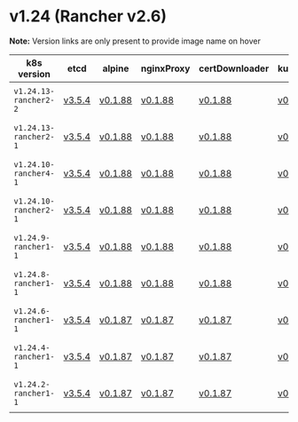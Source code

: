 # v1.24 (Rancher v2.6)

**Note:** Version links are only present to provide image name on hover

| k8s version| etcd| alpine| nginxProxy| certDownloader| kubernetesServicesSidecar| kubedns| dnsmasq| kubednsSidecar| kubednsAutoscaler| coredns| corednsAutoscaler| nodelocal| kubernetes| flannel| flannelCni| calicoNode| calicoCni| calicoControllers| calicoCtl| calicoFlexVol| canalNode| canalCni| canalControllers| canalFlannel| canalFlexVol| weaveNode| weaveCni| podInfraContainer| ingress| ingressBackend| ingressWebhook| metricsServer| windowsPodInfraContainer| aciCniDeployContainer| aciHostContainer| aciOpflexContainer| aciMcastContainer| aciOvsContainer| aciControllerContainer| aciGbpServerContainer| aciOpflexServerContainer |
| ----- | ----- | ----- | ----- | ----- | ----- | ----- | ----- | ----- | ----- | ----- | ----- | ----- | ----- | ----- | ----- | ----- | ----- | ----- | ----- | ----- | ----- | ----- | ----- | ----- | ----- | ----- | ----- | ----- | ----- | ----- | ----- | ----- | ----- | ----- | ----- | ----- | ----- | ----- | ----- | ----- | -----  |
| `v1.24.13-rancher2-2` | [v3.5.4](## "rancher/mirrored-coreos-etcd")| [v0.1.88](## "rancher/rke-tools")| [v0.1.88](## "rancher/rke-tools")| [v0.1.88](## "rancher/rke-tools")| [v0.1.88](## "rancher/rke-tools")| [1.21.1](## "rancher/mirrored-k8s-dns-kube-dns")| [1.21.1](## "rancher/mirrored-k8s-dns-dnsmasq-nanny")| [1.21.1](## "rancher/mirrored-k8s-dns-sidecar")| [1.8.5](## "rancher/mirrored-cluster-proportional-autoscaler")| [1.9.3](## "rancher/mirrored-coredns-coredns")| [1.8.5](## "rancher/mirrored-cluster-proportional-autoscaler")| [1.21.1](## "rancher/mirrored-k8s-dns-node-cache")| [v1.24.13-rancher2](## "rancher/hyperkube")| [v0.15.1](## "rancher/mirrored-coreos-flannel")| [v0.3.0-rancher6](## "rancher/flannel-cni")| [v3.22.5](## "rancher/mirrored-calico-node")| [v3.22.5-rancher1](## "rancher/calico-cni")| [v3.22.5](## "rancher/mirrored-calico-kube-controllers")| [v3.22.5](## "rancher/mirrored-calico-ctl")| [v3.22.5](## "rancher/mirrored-calico-pod2daemon-flexvol")| [v3.22.5](## "rancher/mirrored-calico-node")| [v3.22.5-rancher1](## "rancher/calico-cni")| [v3.22.5](## "rancher/mirrored-calico-kube-controllers")| [v0.17.0](## "rancher/mirrored-flannelcni-flannel")| [v3.22.5](## "rancher/mirrored-calico-pod2daemon-flexvol")| [2.8.1](## "weaveworks/weave-kube")| [2.8.1](## "weaveworks/weave-npc")| [3.7](## "rancher/mirrored-pause")| [nginx-1.5.1-rancher2](## "rancher/nginx-ingress-controller")| [1.5-rancher1](## "rancher/mirrored-nginx-ingress-controller-defaultbackend")| [v1.1.1](## "rancher/mirrored-ingress-nginx-kube-webhook-certgen")| [v0.6.2](## "rancher/mirrored-metrics-server")| [3.7](## "rancher/mirrored-pause")| [5.2.7.1.81c2369](## "noiro/cnideploy")| [5.2.7.1.81c2369](## "noiro/aci-containers-host")| [5.2.7.1.81c2369](## "noiro/opflex")| [5.2.7.1.81c2369](## "noiro/opflex")| [5.2.7.1.81c2369](## "noiro/openvswitch")| [5.2.7.1.81c2369](## "noiro/aci-containers-controller")| [5.2.7.1.81c2369](## "noiro/gbp-server")| [5.2.7.1.81c2369](## "noiro/opflex-server") |
| `v1.24.13-rancher2-1` | [v3.5.4](## "rancher/mirrored-coreos-etcd")| [v0.1.88](## "rancher/rke-tools")| [v0.1.88](## "rancher/rke-tools")| [v0.1.88](## "rancher/rke-tools")| [v0.1.88](## "rancher/rke-tools")| [1.21.1](## "rancher/mirrored-k8s-dns-kube-dns")| [1.21.1](## "rancher/mirrored-k8s-dns-dnsmasq-nanny")| [1.21.1](## "rancher/mirrored-k8s-dns-sidecar")| [1.8.5](## "rancher/mirrored-cluster-proportional-autoscaler")| [1.9.3](## "rancher/mirrored-coredns-coredns")| [1.8.5](## "rancher/mirrored-cluster-proportional-autoscaler")| [1.21.1](## "rancher/mirrored-k8s-dns-node-cache")| [v1.24.13-rancher2](## "rancher/hyperkube")| [v0.15.1](## "rancher/mirrored-coreos-flannel")| [v0.3.0-rancher6](## "rancher/flannel-cni")| [v3.22.5](## "rancher/mirrored-calico-node")| [v3.22.5-rancher1](## "rancher/calico-cni")| [v3.22.5](## "rancher/mirrored-calico-kube-controllers")| [v3.22.5](## "rancher/mirrored-calico-ctl")| [v3.22.5](## "rancher/mirrored-calico-pod2daemon-flexvol")| [v3.22.5](## "rancher/mirrored-calico-node")| [v3.22.5-rancher1](## "rancher/calico-cni")| [v3.22.5](## "rancher/mirrored-calico-kube-controllers")| [v0.17.0](## "rancher/mirrored-flannelcni-flannel")| [v3.22.5](## "rancher/mirrored-calico-pod2daemon-flexvol")| [2.8.1](## "weaveworks/weave-kube")| [2.8.1](## "weaveworks/weave-npc")| [3.7](## "rancher/mirrored-pause")| [nginx-1.5.1-rancher2](## "rancher/nginx-ingress-controller")| [1.5-rancher1](## "rancher/mirrored-nginx-ingress-controller-defaultbackend")| [v1.1.1](## "rancher/mirrored-ingress-nginx-kube-webhook-certgen")| [v0.6.2](## "rancher/mirrored-metrics-server")| [3.7](## "rancher/mirrored-pause")| [5.2.3.6.1d150da](## "noiro/cnideploy")| [5.2.3.6.1d150da](## "noiro/aci-containers-host")| [5.2.3.6.1d150da](## "noiro/opflex")| [5.2.3.6.1d150da](## "noiro/opflex")| [5.2.3.6.1d150da](## "noiro/openvswitch")| [5.2.3.6.1d150da](## "noiro/aci-containers-controller")| [5.2.3.6.1d150da](## "noiro/gbp-server")| [5.2.3.6.1d150da](## "noiro/opflex-server") |
| `v1.24.10-rancher4-1` | [v3.5.4](## "rancher/mirrored-coreos-etcd")| [v0.1.88](## "rancher/rke-tools")| [v0.1.88](## "rancher/rke-tools")| [v0.1.88](## "rancher/rke-tools")| [v0.1.88](## "rancher/rke-tools")| [1.21.1](## "rancher/mirrored-k8s-dns-kube-dns")| [1.21.1](## "rancher/mirrored-k8s-dns-dnsmasq-nanny")| [1.21.1](## "rancher/mirrored-k8s-dns-sidecar")| [1.8.5](## "rancher/mirrored-cluster-proportional-autoscaler")| [1.9.3](## "rancher/mirrored-coredns-coredns")| [1.8.5](## "rancher/mirrored-cluster-proportional-autoscaler")| [1.21.1](## "rancher/mirrored-k8s-dns-node-cache")| [v1.24.10-rancher4](## "rancher/hyperkube")| [v0.15.1](## "rancher/mirrored-coreos-flannel")| [v0.3.0-rancher6](## "rancher/flannel-cni")| [v3.22.5](## "rancher/mirrored-calico-node")| [v3.22.5-rancher1](## "rancher/calico-cni")| [v3.22.5](## "rancher/mirrored-calico-kube-controllers")| [v3.22.5](## "rancher/mirrored-calico-ctl")| [v3.22.5](## "rancher/mirrored-calico-pod2daemon-flexvol")| [v3.22.5](## "rancher/mirrored-calico-node")| [v3.22.5-rancher1](## "rancher/calico-cni")| [v3.22.5](## "rancher/mirrored-calico-kube-controllers")| [v0.17.0](## "rancher/mirrored-flannelcni-flannel")| [v3.22.5](## "rancher/mirrored-calico-pod2daemon-flexvol")| [2.8.1](## "weaveworks/weave-kube")| [2.8.1](## "weaveworks/weave-npc")| [3.6](## "rancher/mirrored-pause")| [nginx-1.5.1-rancher2](## "rancher/nginx-ingress-controller")| [1.5-rancher1](## "rancher/mirrored-nginx-ingress-controller-defaultbackend")| [v1.1.1](## "rancher/mirrored-ingress-nginx-kube-webhook-certgen")| [v0.6.2](## "rancher/mirrored-metrics-server")| [3.6](## "rancher/mirrored-pause")| [5.2.3.5.1d150da](## "noiro/cnideploy")| [5.2.3.5.1d150da](## "noiro/aci-containers-host")| [5.2.3.5.1d150da](## "noiro/opflex")| [5.2.3.5.1d150da](## "noiro/opflex")| [5.2.3.5.1d150da](## "noiro/openvswitch")| [5.2.3.5.1d150da](## "noiro/aci-containers-controller")| [5.2.3.5.1d150da](## "noiro/gbp-server")| [5.2.3.5.1d150da](## "noiro/opflex-server") |
| `v1.24.10-rancher2-1` | [v3.5.4](## "rancher/mirrored-coreos-etcd")| [v0.1.88](## "rancher/rke-tools")| [v0.1.88](## "rancher/rke-tools")| [v0.1.88](## "rancher/rke-tools")| [v0.1.88](## "rancher/rke-tools")| [1.21.1](## "rancher/mirrored-k8s-dns-kube-dns")| [1.21.1](## "rancher/mirrored-k8s-dns-dnsmasq-nanny")| [1.21.1](## "rancher/mirrored-k8s-dns-sidecar")| [1.8.5](## "rancher/mirrored-cluster-proportional-autoscaler")| [1.9.3](## "rancher/mirrored-coredns-coredns")| [1.8.5](## "rancher/mirrored-cluster-proportional-autoscaler")| [1.21.1](## "rancher/mirrored-k8s-dns-node-cache")| [v1.24.10-rancher2](## "rancher/hyperkube")| [v0.15.1](## "rancher/mirrored-coreos-flannel")| [v0.3.0-rancher6](## "rancher/flannel-cni")| [v3.22.5](## "rancher/mirrored-calico-node")| [v3.22.5-rancher1](## "rancher/calico-cni")| [v3.22.5](## "rancher/mirrored-calico-kube-controllers")| [v3.22.5](## "rancher/mirrored-calico-ctl")| [v3.22.5](## "rancher/mirrored-calico-pod2daemon-flexvol")| [v3.22.5](## "rancher/mirrored-calico-node")| [v3.22.5-rancher1](## "rancher/calico-cni")| [v3.22.5](## "rancher/mirrored-calico-kube-controllers")| [v0.17.0](## "rancher/mirrored-flannelcni-flannel")| [v3.22.5](## "rancher/mirrored-calico-pod2daemon-flexvol")| [2.8.1](## "weaveworks/weave-kube")| [2.8.1](## "weaveworks/weave-npc")| [3.6](## "rancher/mirrored-pause")| [nginx-1.5.1-rancher2](## "rancher/nginx-ingress-controller")| [1.5-rancher1](## "rancher/mirrored-nginx-ingress-controller-defaultbackend")| [v1.1.1](## "rancher/mirrored-ingress-nginx-kube-webhook-certgen")| [v0.6.2](## "rancher/mirrored-metrics-server")| [3.6](## "rancher/mirrored-pause")| [5.2.3.5.1d150da](## "noiro/cnideploy")| [5.2.3.5.1d150da](## "noiro/aci-containers-host")| [5.2.3.5.1d150da](## "noiro/opflex")| [5.2.3.5.1d150da](## "noiro/opflex")| [5.2.3.5.1d150da](## "noiro/openvswitch")| [5.2.3.5.1d150da](## "noiro/aci-containers-controller")| [5.2.3.5.1d150da](## "noiro/gbp-server")| [5.2.3.5.1d150da](## "noiro/opflex-server") |
| `v1.24.9-rancher1-1` | [v3.5.4](## "rancher/mirrored-coreos-etcd")| [v0.1.88](## "rancher/rke-tools")| [v0.1.88](## "rancher/rke-tools")| [v0.1.88](## "rancher/rke-tools")| [v0.1.88](## "rancher/rke-tools")| [1.21.1](## "rancher/mirrored-k8s-dns-kube-dns")| [1.21.1](## "rancher/mirrored-k8s-dns-dnsmasq-nanny")| [1.21.1](## "rancher/mirrored-k8s-dns-sidecar")| [1.8.5](## "rancher/mirrored-cluster-proportional-autoscaler")| [1.9.3](## "rancher/mirrored-coredns-coredns")| [1.8.5](## "rancher/mirrored-cluster-proportional-autoscaler")| [1.21.1](## "rancher/mirrored-k8s-dns-node-cache")| [v1.24.9-rancher1](## "rancher/hyperkube")| [v0.15.1](## "rancher/mirrored-coreos-flannel")| [v0.3.0-rancher6](## "rancher/flannel-cni")| [v3.22.5](## "rancher/mirrored-calico-node")| [v3.22.5-rancher1](## "rancher/calico-cni")| [v3.22.5](## "rancher/mirrored-calico-kube-controllers")| [v3.22.5](## "rancher/mirrored-calico-ctl")| [v3.22.5](## "rancher/mirrored-calico-pod2daemon-flexvol")| [v3.22.5](## "rancher/mirrored-calico-node")| [v3.22.5-rancher1](## "rancher/calico-cni")| [v3.22.5](## "rancher/mirrored-calico-kube-controllers")| [v0.17.0](## "rancher/mirrored-flannelcni-flannel")| [v3.22.5](## "rancher/mirrored-calico-pod2daemon-flexvol")| [2.8.1](## "weaveworks/weave-kube")| [2.8.1](## "weaveworks/weave-npc")| [3.6](## "rancher/mirrored-pause")| [nginx-1.2.1-rancher1](## "rancher/nginx-ingress-controller")| [1.5-rancher1](## "rancher/mirrored-nginx-ingress-controller-defaultbackend")| [v1.1.1](## "rancher/mirrored-ingress-nginx-kube-webhook-certgen")| [v0.6.1](## "rancher/mirrored-metrics-server")| [3.6](## "rancher/mirrored-pause")| [5.2.3.5.1d150da](## "noiro/cnideploy")| [5.2.3.5.1d150da](## "noiro/aci-containers-host")| [5.2.3.5.1d150da](## "noiro/opflex")| [5.2.3.5.1d150da](## "noiro/opflex")| [5.2.3.5.1d150da](## "noiro/openvswitch")| [5.2.3.5.1d150da](## "noiro/aci-containers-controller")| [5.2.3.5.1d150da](## "noiro/gbp-server")| [5.2.3.5.1d150da](## "noiro/opflex-server") |
| `v1.24.8-rancher1-1` | [v3.5.4](## "rancher/mirrored-coreos-etcd")| [v0.1.88](## "rancher/rke-tools")| [v0.1.88](## "rancher/rke-tools")| [v0.1.88](## "rancher/rke-tools")| [v0.1.88](## "rancher/rke-tools")| [1.21.1](## "rancher/mirrored-k8s-dns-kube-dns")| [1.21.1](## "rancher/mirrored-k8s-dns-dnsmasq-nanny")| [1.21.1](## "rancher/mirrored-k8s-dns-sidecar")| [1.8.5](## "rancher/mirrored-cluster-proportional-autoscaler")| [1.9.3](## "rancher/mirrored-coredns-coredns")| [1.8.5](## "rancher/mirrored-cluster-proportional-autoscaler")| [1.21.1](## "rancher/mirrored-k8s-dns-node-cache")| [v1.24.8-rancher1](## "rancher/hyperkube")| [v0.15.1](## "rancher/mirrored-coreos-flannel")| [v0.3.0-rancher6](## "rancher/flannel-cni")| [v3.22.0](## "rancher/mirrored-calico-node")| [v3.22.0-rancher1](## "rancher/calico-cni")| [v3.22.0](## "rancher/mirrored-calico-kube-controllers")| [v3.22.0](## "rancher/mirrored-calico-ctl")| [v3.22.0](## "rancher/mirrored-calico-pod2daemon-flexvol")| [v3.22.0](## "rancher/mirrored-calico-node")| [v3.22.0-rancher1](## "rancher/calico-cni")| [v3.22.0](## "rancher/mirrored-calico-kube-controllers")| [v0.17.0](## "rancher/mirrored-flannelcni-flannel")| [v3.22.0](## "rancher/mirrored-calico-pod2daemon-flexvol")| [2.8.1](## "weaveworks/weave-kube")| [2.8.1](## "weaveworks/weave-npc")| [3.6](## "rancher/mirrored-pause")| [nginx-1.2.1-rancher1](## "rancher/nginx-ingress-controller")| [1.5-rancher1](## "rancher/mirrored-nginx-ingress-controller-defaultbackend")| [v1.1.1](## "rancher/mirrored-ingress-nginx-kube-webhook-certgen")| [v0.6.1](## "rancher/mirrored-metrics-server")| [3.6](## "rancher/mirrored-pause")| [5.2.3.4.1d150da](## "noiro/cnideploy")| [5.2.3.4.1d150da](## "noiro/aci-containers-host")| [5.2.3.4.1d150da](## "noiro/opflex")| [5.2.3.4.1d150da](## "noiro/opflex")| [5.2.3.4.1d150da](## "noiro/openvswitch")| [5.2.3.4.1d150da](## "noiro/aci-containers-controller")| [5.2.3.4.1d150da](## "noiro/gbp-server")| [5.2.3.4.1d150da](## "noiro/opflex-server") |
| `v1.24.6-rancher1-1` | [v3.5.4](## "rancher/mirrored-coreos-etcd")| [v0.1.87](## "rancher/rke-tools")| [v0.1.87](## "rancher/rke-tools")| [v0.1.87](## "rancher/rke-tools")| [v0.1.87](## "rancher/rke-tools")| [1.21.1](## "rancher/mirrored-k8s-dns-kube-dns")| [1.21.1](## "rancher/mirrored-k8s-dns-dnsmasq-nanny")| [1.21.1](## "rancher/mirrored-k8s-dns-sidecar")| [1.8.5](## "rancher/mirrored-cluster-proportional-autoscaler")| [1.9.3](## "rancher/mirrored-coredns-coredns")| [1.8.5](## "rancher/mirrored-cluster-proportional-autoscaler")| [1.21.1](## "rancher/mirrored-k8s-dns-node-cache")| [v1.24.6-rancher1](## "rancher/hyperkube")| [v0.15.1](## "rancher/mirrored-coreos-flannel")| [v0.3.0-rancher6](## "rancher/flannel-cni")| [v3.22.0](## "rancher/mirrored-calico-node")| [v3.22.0-rancher1](## "rancher/calico-cni")| [v3.22.0](## "rancher/mirrored-calico-kube-controllers")| [v3.22.0](## "rancher/mirrored-calico-ctl")| [v3.22.0](## "rancher/mirrored-calico-pod2daemon-flexvol")| [v3.22.0](## "rancher/mirrored-calico-node")| [v3.22.0-rancher1](## "rancher/calico-cni")| [v3.22.0](## "rancher/mirrored-calico-kube-controllers")| [v0.17.0](## "rancher/mirrored-flannelcni-flannel")| [v3.22.0](## "rancher/mirrored-calico-pod2daemon-flexvol")| [2.8.1](## "weaveworks/weave-kube")| [2.8.1](## "weaveworks/weave-npc")| [3.6](## "rancher/mirrored-pause")| [nginx-1.2.1-rancher1](## "rancher/nginx-ingress-controller")| [1.5-rancher1](## "rancher/mirrored-nginx-ingress-controller-defaultbackend")| [v1.1.1](## "rancher/mirrored-ingress-nginx-kube-webhook-certgen")| [v0.6.1](## "rancher/mirrored-metrics-server")| [3.6](## "rancher/mirrored-pause")| [5.2.3.2.1d150da](## "noiro/cnideploy")| [5.2.3.2.1d150da](## "noiro/aci-containers-host")| [5.2.3.2.1d150da](## "noiro/opflex")| [5.2.3.2.1d150da](## "noiro/opflex")| [5.2.3.2.1d150da](## "noiro/openvswitch")| [5.2.3.2.1d150da](## "noiro/aci-containers-controller")| [5.2.3.2.1d150da](## "noiro/gbp-server")| [5.2.3.2.1d150da](## "noiro/opflex-server") |
| `v1.24.4-rancher1-1` | [v3.5.4](## "rancher/mirrored-coreos-etcd")| [v0.1.87](## "rancher/rke-tools")| [v0.1.87](## "rancher/rke-tools")| [v0.1.87](## "rancher/rke-tools")| [v0.1.87](## "rancher/rke-tools")| [1.21.1](## "rancher/mirrored-k8s-dns-kube-dns")| [1.21.1](## "rancher/mirrored-k8s-dns-dnsmasq-nanny")| [1.21.1](## "rancher/mirrored-k8s-dns-sidecar")| [1.8.5](## "rancher/mirrored-cluster-proportional-autoscaler")| [1.9.3](## "rancher/mirrored-coredns-coredns")| [1.8.5](## "rancher/mirrored-cluster-proportional-autoscaler")| [1.21.1](## "rancher/mirrored-k8s-dns-node-cache")| [v1.24.4-rancher1](## "rancher/hyperkube")| [v0.15.1](## "rancher/mirrored-coreos-flannel")| [v0.3.0-rancher6](## "rancher/flannel-cni")| [v3.22.0](## "rancher/mirrored-calico-node")| [v3.22.0-rancher1](## "rancher/calico-cni")| [v3.22.0](## "rancher/mirrored-calico-kube-controllers")| [v3.22.0](## "rancher/mirrored-calico-ctl")| [v3.22.0](## "rancher/mirrored-calico-pod2daemon-flexvol")| [v3.22.0](## "rancher/mirrored-calico-node")| [v3.22.0-rancher1](## "rancher/calico-cni")| [v3.22.0](## "rancher/mirrored-calico-kube-controllers")| [v0.17.0](## "rancher/mirrored-flannelcni-flannel")| [v3.22.0](## "rancher/mirrored-calico-pod2daemon-flexvol")| [2.8.1](## "weaveworks/weave-kube")| [2.8.1](## "weaveworks/weave-npc")| [3.6](## "rancher/mirrored-pause")| [nginx-1.2.1-rancher1](## "rancher/nginx-ingress-controller")| [1.5-rancher1](## "rancher/mirrored-nginx-ingress-controller-defaultbackend")| [v1.1.1](## "rancher/mirrored-ingress-nginx-kube-webhook-certgen")| [v0.6.1](## "rancher/mirrored-metrics-server")| [3.6](## "rancher/mirrored-pause")| [5.2.3.2.1d150da](## "noiro/cnideploy")| [5.2.3.2.1d150da](## "noiro/aci-containers-host")| [5.2.3.2.1d150da](## "noiro/opflex")| [5.2.3.2.1d150da](## "noiro/opflex")| [5.2.3.2.1d150da](## "noiro/openvswitch")| [5.2.3.2.1d150da](## "noiro/aci-containers-controller")| [5.2.3.2.1d150da](## "noiro/gbp-server")| [5.2.3.2.1d150da](## "noiro/opflex-server") |
| `v1.24.2-rancher1-1` | [v3.5.4](## "rancher/mirrored-coreos-etcd")| [v0.1.87](## "rancher/rke-tools")| [v0.1.87](## "rancher/rke-tools")| [v0.1.87](## "rancher/rke-tools")| [v0.1.87](## "rancher/rke-tools")| [1.21.1](## "rancher/mirrored-k8s-dns-kube-dns")| [1.21.1](## "rancher/mirrored-k8s-dns-dnsmasq-nanny")| [1.21.1](## "rancher/mirrored-k8s-dns-sidecar")| [1.8.5](## "rancher/mirrored-cluster-proportional-autoscaler")| [1.9.3](## "rancher/mirrored-coredns-coredns")| [1.8.5](## "rancher/mirrored-cluster-proportional-autoscaler")| [1.21.1](## "rancher/mirrored-k8s-dns-node-cache")| [v1.24.2-rancher1](## "rancher/hyperkube")| [v0.15.1](## "rancher/mirrored-coreos-flannel")| [v0.3.0-rancher6](## "rancher/flannel-cni")| [v3.22.0](## "rancher/mirrored-calico-node")| [v3.22.0-rancher1](## "rancher/calico-cni")| [v3.22.0](## "rancher/mirrored-calico-kube-controllers")| [v3.22.0](## "rancher/mirrored-calico-ctl")| [v3.22.0](## "rancher/mirrored-calico-pod2daemon-flexvol")| [v3.22.0](## "rancher/mirrored-calico-node")| [v3.22.0-rancher1](## "rancher/calico-cni")| [v3.22.0](## "rancher/mirrored-calico-kube-controllers")| [v0.17.0](## "rancher/mirrored-flannelcni-flannel")| [v3.22.0](## "rancher/mirrored-calico-pod2daemon-flexvol")| [2.8.1](## "weaveworks/weave-kube")| [2.8.1](## "weaveworks/weave-npc")| [3.6](## "rancher/mirrored-pause")| [nginx-1.2.1-rancher1](## "rancher/nginx-ingress-controller")| [1.5-rancher1](## "rancher/mirrored-nginx-ingress-controller-defaultbackend")| [v1.1.1](## "rancher/mirrored-ingress-nginx-kube-webhook-certgen")| [v0.6.1](## "rancher/mirrored-metrics-server")| [3.6](## "rancher/mirrored-pause")| [5.2.3.2.1d150da](## "noiro/cnideploy")| [5.2.3.2.1d150da](## "noiro/aci-containers-host")| [5.2.3.2.1d150da](## "noiro/opflex")| [5.2.3.2.1d150da](## "noiro/opflex")| [5.2.3.2.1d150da](## "noiro/openvswitch")| [5.2.3.2.1d150da](## "noiro/aci-containers-controller")| [5.2.3.2.1d150da](## "noiro/gbp-server")| [5.2.3.2.1d150da](## "noiro/opflex-server") |



